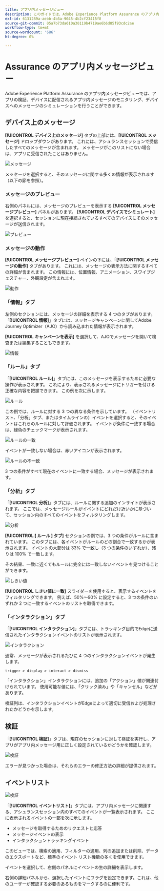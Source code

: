 ```yaml
---
title: アプリ内メッセージビュー
description: このガイドでは、Adobe Experience Platform Assurance のアプリ内メッセージビューについて詳しく説明します。
exl-id: 6131289a-aebb-4b3a-9045-4b2cf23415f8
source-git-commit: 05a7b73da610a30119b4719ae6b6d85f93cdc2ae
workflow-type: tm+mt
source-wordcount: '686'
ht-degree: 0%

---
```


# Assurance のアプリ内メッセージビュー

Adobe Experience Platform Assurance のアプリ内メッセージビューでは、アプリの検証、デバイスに配信されるアプリ内メッセージのモニタリング、デバイスへのメッセージのシミュレーションを行うことができます。

## デバイス上のメッセージ

**[!UICONTROL デバイス上のメッセージ]** タブの上部には、**[!UICONTROL メッセージ]** ドロップダウンがあります。 これには、アシュランスセッションで受信したすべてのメッセージが含まれます。 メッセージがこのリストにない場合は、アプリに受信されたことはありません。

![ メッセージ ](./images/in-app-messaging/message.png)

メッセージを選択すると、そのメッセージに関する多くの情報が表示されます（以下の節を参照）。

### メッセージのプレビュー

右側のパネルには、メッセージのプレビューを表示する **[!UICONTROL メッセージプレビュー]** パネルがあります。 **[!UICONTROL デバイスでシミュレート]** を選択すると、セッションに現在接続されているすべてのデバイスにそのメッセージが送信されます。

![ プレビュー ](./images/in-app-messaging/preview.png)

### メッセージの動作

**[!UICONTROL メッセージプレビュー]** ペインの下には、「**[!UICONTROL メッセージの動作]** タブがあります。 これには、メッセージの表示方法に関するすべての詳細が含まれます。 この情報には、位置情報、アニメーション、スワイプジェスチャー、外観設定が含まれます。

![ 動作 ](./images/in-app-messaging/gestures.png)

### 「情報」タブ

左側のセクションには、メッセージの詳細を表示する 4 つのタブがあります。 「**[!UICONTROL 情報]**」タブには、メッセージキャンペーンに関してAdobe Journey Optimizer（AJO）から読み込まれた情報が表示されます。

**[!UICONTROL キャンペーンを表示]** を選択して、AJOでメッセージを開いて検査または編集することもできます。

![ 情報 ](./images/in-app-messaging/info.png)

### 「ルール」タブ

「**[!UICONTROL ルール]**」タブには、このメッセージを表示するために必要な操作が表示されます。 これにより、表示されるメッセージにトリガーを付ける正確な内容を把握できます。 この例を次に示します。

![ルール](./images/in-app-messaging/rules.png)

この例では、ルールに対する 3 つの異なる条件を示しています。 （イベントリスト、「分析」タブ、またはタイムラインの）イベントを選択すると、そのイベントはこれらのルールに対して評価されます。 イベントが条件に一致する場合は、緑色のチェックマークが表示されます。

![ ルールの一致 ](./images/in-app-messaging/rule-match.png)

イベントが一致しない場合は、赤いアイコンが表示されます。

![ ルールの不一致 ](./images/in-app-messaging/rule-mismatch.png)

3 つの条件がすべて現在のイベントに一致する場合、メッセージが表示されます。

### 「分析」タブ

「**[!UICONTROL 分析]**」タブには、ルールに関する追加のインサイトが表示されます。 ここでは、メッセージルールがイベントにどれだけ近いかに基づいて、セッション内のすべてのイベントをフィルタリングします。

![ 分析 ](./images/in-app-messaging/analyze.png)

**[!UICONTROL [ ルール ] タブ]** セクションの例では、3 つの条件がルールに含まれています。 このタブには、各イベントがルールのどの割合で一致するかが表示されます。 イベントの大部分は 33% で一致し（3 つの条件のいずれか）、残りは 100% で一致します。

その結果、一致に近くてもルールに完全には一致しないイベントを見つけることができます。

![ しきい値 ](./images/in-app-messaging/threshold.png)

**[!UICONTROL しきい値に一致]** スライダーを使用すると、表示するイベントをフィルタリングできます。 例えば、50%～90% に設定すると、3 つの条件のいずれか 2 つに一致するイベントのリストを取得できます。

### 「インタラクション」タブ

「**[!UICONTROL インタラクション]**」タブには、トラッキング目的でEdgeに送信されたインタラクションイベントのリストが表示されます。

![ インタラクション ](./images/in-app-messaging/interactions.png)

通常、メッセージが表示されるたびに 4 つのインタラクションイベントが発生します。

```
trigger > display > interact > dismiss
```

「インタラクション」インタラクションには、追加の「アクション」値が関連付けられています。 使用可能な値には、「クリック済み」や「キャンセル」などがあります。

検証列は、インタラクションイベントがEdgeによって適切に受信および処理されたかどうかを示します。

## 検証

「**[!UICONTROL 検証]**」タブは、現在のセッションに対して検証を実行し、アプリがアプリ内メッセージ用に正しく設定されているかどうかを確認します。

![ 検証 ](./images/in-app-messaging/validation.png)

エラーが見つかった場合は、それらのエラーの修正方法の詳細が提供されます。

## イベントリスト

![ 検証 ](./images/in-app-messaging/event-list.png)

「**[!UICONTROL イベントリスト]**」タブには、アプリ内メッセージに関連する、アシュランスセッション内のすべてのイベントが一覧表示されます。 ここに表示されるイベントの一部を次に示します。

* メッセージを取得するためのリクエストと応答
* メッセージイベントの表示
* インタラクショントラッキングイベント

このビューでは、検索の適用、フィルターの適用、列の追加または削除、データのエクスポートなど、標準のイベント リスト機能の多くを使用できます。

イベントを選択して、右側のパネルにイベントの生の詳細を表示します。

右側の詳細パネルから、選択したイベントにフラグを設定できます。これは、他のユーザーが確認する必要のあるものをマークするのに便利です。
